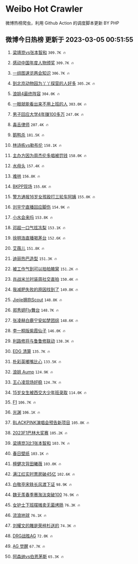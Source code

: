 # Weibo Hot Crawler 



微博热榜爬虫，利用 Github Action 的调度脚本更新 BY PHP 


## 微博今日热榜 更新于 2023-03-05 00:51:55 
1. [梁靖崑vs张本智和](https://s.weibo.com/weibo?q=%23%E6%A2%81%E9%9D%96%E5%B4%91vs%E5%BC%A0%E6%9C%AC%E6%99%BA%E5%92%8C%23&t=31&band_rank=1&Refer=top) `309.7K 🔥` 

1. [感动中国年度人物颁奖](https://s.weibo.com/weibo?q=%23%E6%84%9F%E5%8A%A8%E4%B8%AD%E5%9B%BD%E5%B9%B4%E5%BA%A6%E4%BA%BA%E7%89%A9%E9%A2%81%E5%A5%96%23&t=31&band_rank=2&Refer=top) `309.7K 🔥` 

1. [一组图速览两会知识](https://s.weibo.com/weibo?q=%23%E4%B8%80%E7%BB%84%E5%9B%BE%E9%80%9F%E8%A7%88%E4%B8%A4%E4%BC%9A%E7%9F%A5%E8%AF%86%23&t=31&band_rank=3&Refer=top) `306.7K 🔥` 

1. [到北京动物园为丫丫探营的人好多](https://s.weibo.com/weibo?q=%23%E5%88%B0%E5%8C%97%E4%BA%AC%E5%8A%A8%E7%89%A9%E5%9B%AD%E4%B8%BA%E4%B8%AB%E4%B8%AB%E6%8E%A2%E8%90%A5%E7%9A%84%E4%BA%BA%E5%A5%BD%E5%A4%9A%23&t=31&band_rank=4&Refer=top) `305.2K 🔥` 

1. [浪姐4最终阵容](https://s.weibo.com/weibo?q=%23%E6%B5%AA%E5%A7%904%E6%9C%80%E7%BB%88%E9%98%B5%E5%AE%B9%23&t=31&band_rank=5&Refer=top) `304.0K 🔥` 

1. [一眼就能看出来不用上班的人](https://s.weibo.com/weibo?q=%23%E4%B8%80%E7%9C%BC%E5%B0%B1%E8%83%BD%E7%9C%8B%E5%87%BA%E6%9D%A5%E4%B8%8D%E7%94%A8%E4%B8%8A%E7%8F%AD%E7%9A%84%E4%BA%BA%23&t=31&band_rank=6&Refer=top) `303.0K 🔥` 

1. [男子回应大学4年赚100多万](https://s.weibo.com/weibo?q=%23%E7%94%B7%E5%AD%90%E5%9B%9E%E5%BA%94%E5%A4%A7%E5%AD%A64%E5%B9%B4%E8%B5%9A100%E5%A4%9A%E4%B8%87%23&t=31&band_rank=7&Refer=top) `247.0K 🔥` 

1. [毒舌律师](https://s.weibo.com/weibo?q=%E6%AF%92%E8%88%8C%E5%BE%8B%E5%B8%88&t=31&band_rank=8&Refer=top) `207.4K 🔥` 

1. [鹅鸭杀](https://s.weibo.com/weibo?q=%E9%B9%85%E9%B8%AD%E6%9D%80&t=31&band_rank=9&Refer=top) `181.5K 🔥` 

1. [林诗栋vs勒布伦](https://s.weibo.com/weibo?q=%23%E6%9E%97%E8%AF%97%E6%A0%8Bvs%E5%8B%92%E5%B8%83%E4%BC%A6%23&t=31&band_rank=10&Refer=top) `158.1K 🔥` 

1. [主办方因为周杰伦多唱被罚钱](https://s.weibo.com/weibo?q=%23%E4%B8%BB%E5%8A%9E%E6%96%B9%E5%9B%A0%E4%B8%BA%E5%91%A8%E6%9D%B0%E4%BC%A6%E5%A4%9A%E5%94%B1%E8%A2%AB%E7%BD%9A%E9%92%B1%23&t=31&band_rank=11&Refer=top) `158.0K 🔥` 

1. [水母头](https://s.weibo.com/weibo?q=%23%E6%B0%B4%E6%AF%8D%E5%A4%B4%23&t=31&band_rank=12&Refer=top) `157.4K 🔥` 

1. [难哄](https://s.weibo.com/weibo?q=%E9%9A%BE%E5%93%84&t=31&band_rank=13&Refer=top) `156.8K 🔥` 

1. [BKPP现场](https://s.weibo.com/weibo?q=BKPP%E7%8E%B0%E5%9C%BA&t=31&band_rank=14&Refer=top) `155.6K 🔥` 

1. [警方通报16岁女孩殴打三轮车阿姨](https://s.weibo.com/weibo?q=%23%E8%AD%A6%E6%96%B9%E9%80%9A%E6%8A%A516%E5%B2%81%E5%A5%B3%E5%AD%A9%E6%AE%B4%E6%89%93%E4%B8%89%E8%BD%AE%E8%BD%A6%E9%98%BF%E5%A7%A8%23&t=31&band_rank=15&Refer=top) `155.0K 🔥` 

1. [刘宇宁直播回应脚伤](https://s.weibo.com/weibo?q=%23%E5%88%98%E5%AE%87%E5%AE%81%E7%9B%B4%E6%92%AD%E5%9B%9E%E5%BA%94%E8%84%9A%E4%BC%A4%23&t=31&band_rank=16&Refer=top) `154.9K 🔥` 

1. [小水会来吗](https://s.weibo.com/weibo?q=%E5%B0%8F%E6%B0%B4%E4%BC%9A%E6%9D%A5%E5%90%97&t=31&band_rank=17&Refer=top) `153.8K 🔥` 

1. [邓超一口气炫冻梨](https://s.weibo.com/weibo?q=%23%E9%82%93%E8%B6%85%E4%B8%80%E5%8F%A3%E6%B0%94%E7%82%AB%E5%86%BB%E6%A2%A8%23&t=31&band_rank=18&Refer=top) `153.1K 🔥` 

1. [徐明浩直播喝茅台](https://s.weibo.com/weibo?q=%E5%BE%90%E6%98%8E%E6%B5%A9%E7%9B%B4%E6%92%AD%E5%96%9D%E8%8C%85%E5%8F%B0&t=31&band_rank=19&Refer=top) `152.6K 🔥` 

1. [艾薇儿](https://s.weibo.com/weibo?q=%E8%89%BE%E8%96%87%E5%84%BF&t=31&band_rank=20&Refer=top) `151.8K 🔥` 

1. [迪丽热巴造型](https://s.weibo.com/weibo?q=%23%E8%BF%AA%E4%B8%BD%E7%83%AD%E5%B7%B4%E9%80%A0%E5%9E%8B%23&t=31&band_rank=21&Refer=top) `151.3K 🔥` 

1. [被工作气到可以拍拍腋窝](https://s.weibo.com/weibo?q=%23%E8%A2%AB%E5%B7%A5%E4%BD%9C%E6%B0%94%E5%88%B0%E5%8F%AF%E4%BB%A5%E6%8B%8D%E6%8B%8D%E8%85%8B%E7%AA%9D%23&t=31&band_rank=22&Refer=top) `151.2K 🔥` 

1. [肖战米兰时装周社交直拍](https://s.weibo.com/weibo?q=%23%E8%82%96%E6%88%98%E7%B1%B3%E5%85%B0%E6%97%B6%E8%A3%85%E5%91%A8%E7%A4%BE%E4%BA%A4%E7%9B%B4%E6%8B%8D%23&t=31&band_rank=23&Refer=top) `150.4K 🔥` 

1. [我减肥失败的原因找到了](https://s.weibo.com/weibo?q=%23%E6%88%91%E5%87%8F%E8%82%A5%E5%A4%B1%E8%B4%A5%E7%9A%84%E5%8E%9F%E5%9B%A0%E6%89%BE%E5%88%B0%E4%BA%86%23&t=31&band_rank=24&Refer=top) `149.8K 🔥` 

1. [Jiejie拥抱Scout](https://s.weibo.com/weibo?q=%23Jiejie%E6%8B%A5%E6%8A%B1Scout%23&t=31&band_rank=25&Refer=top) `148.8K 🔥` 

1. [郑秀妍Fly舞台](https://s.weibo.com/weibo?q=%23%E9%83%91%E7%A7%80%E5%A6%8DFly%E8%88%9E%E5%8F%B0%23&t=31&band_rank=26&Refer=top) `148.7K 🔥` 

1. [张凌赫白鹿宁安如梦团综](https://s.weibo.com/weibo?q=%23%E5%BC%A0%E5%87%8C%E8%B5%AB%E7%99%BD%E9%B9%BF%E5%AE%81%E5%AE%89%E5%A6%82%E6%A2%A6%E5%9B%A2%E7%BB%BC%23&t=31&band_rank=27&Refer=top) `148.6K 🔥` 

1. [李一桐版紫霞仙子](https://s.weibo.com/weibo?q=%23%E6%9D%8E%E4%B8%80%E6%A1%90%E7%89%88%E7%B4%AB%E9%9C%9E%E4%BB%99%E5%AD%90%23&t=31&band_rank=28&Refer=top) `146.0K 🔥` 

1. [利路修将与鲁鲁修联动](https://s.weibo.com/weibo?q=%23%E5%88%A9%E8%B7%AF%E4%BF%AE%E5%B0%86%E4%B8%8E%E9%B2%81%E9%B2%81%E4%BF%AE%E8%81%94%E5%8A%A8%23&t=31&band_rank=29&Refer=top) `138.3K 🔥` 

1. [EDG 清算](https://s.weibo.com/weibo?q=EDG%20%E6%B8%85%E7%AE%97&t=31&band_rank=30&Refer=top) `135.7K 🔥` 

1. [朴彩英嘟嘴比心](https://s.weibo.com/weibo?q=%23%E6%9C%B4%E5%BD%A9%E8%8B%B1%E5%98%9F%E5%98%B4%E6%AF%94%E5%BF%83%23&t=31&band_rank=31&Refer=top) `133.5K 🔥` 

1. [浪姐 Aump](https://s.weibo.com/weibo?q=%E6%B5%AA%E5%A7%90%20Aump&t=31&band_rank=32&Refer=top) `124.9K 🔥` 

1. [王心凌现场好稳](https://s.weibo.com/weibo?q=%23%E7%8E%8B%E5%BF%83%E5%87%8C%E7%8E%B0%E5%9C%BA%E5%A5%BD%E7%A8%B3%23&t=31&band_rank=33&Refer=top) `124.7K 🔥` 

1. [15岁女生被西交大少年班录取](https://s.weibo.com/weibo?q=%2315%E5%B2%81%E5%A5%B3%E7%94%9F%E8%A2%AB%E8%A5%BF%E4%BA%A4%E5%A4%A7%E5%B0%91%E5%B9%B4%E7%8F%AD%E5%BD%95%E5%8F%96%23&t=31&band_rank=34&Refer=top) `114.0K 🔥` 

1. [F1](https://s.weibo.com/weibo?q=F1&t=31&band_rank=35&Refer=top) `106.7K 🔥` 

1. [光渊](https://s.weibo.com/weibo?q=%23%E5%85%89%E6%B8%8A%23&t=31&band_rank=36&Refer=top) `106.1K 🔥` 

1. [BLACKPINK演唱会预告新项目](https://s.weibo.com/weibo?q=%23BLACKPINK%E6%BC%94%E5%94%B1%E4%BC%9A%E9%A2%84%E5%91%8A%E6%96%B0%E9%A1%B9%E7%9B%AE%23&t=31&band_rank=37&Refer=top) `105.8K 🔥` 

1. [2023F1巴林大奖赛](https://s.weibo.com/weibo?q=%232023F1%E5%B7%B4%E6%9E%97%E5%A4%A7%E5%A5%96%E8%B5%9B%23&t=31&band_rank=38&Refer=top) `105.2K 🔥` 

1. [梁靖崑3比1张本智和](https://s.weibo.com/weibo?q=%23%E6%A2%81%E9%9D%96%E5%B4%913%E6%AF%941%E5%BC%A0%E6%9C%AC%E6%99%BA%E5%92%8C%23&t=31&band_rank=39&Refer=top) `103.7K 🔥` 

1. [春日壁纸](https://s.weibo.com/weibo?q=%23%E6%98%A5%E6%97%A5%E5%A3%81%E7%BA%B8%23&t=31&band_rank=40&Refer=top) `103.1K 🔥` 

1. [檀健次背田曦薇](https://s.weibo.com/weibo?q=%23%E6%AA%80%E5%81%A5%E6%AC%A1%E8%83%8C%E7%94%B0%E6%9B%A6%E8%96%87%23&t=31&band_rank=41&Refer=top) `103.0K 🔥` 

1. [满江红实时票房破45亿](https://s.weibo.com/weibo?q=%23%E6%BB%A1%E6%B1%9F%E7%BA%A2%E5%AE%9E%E6%97%B6%E7%A5%A8%E6%88%BF%E7%A0%B445%E4%BA%BF%23&t=31&band_rank=42&Refer=top) `102.6K 🔥` 

1. [白敬亭宋轶长风渡下证](https://s.weibo.com/weibo?q=%23%E7%99%BD%E6%95%AC%E4%BA%AD%E5%AE%8B%E8%BD%B6%E9%95%BF%E9%A3%8E%E6%B8%A1%E4%B8%8B%E8%AF%81%23&t=31&band_rank=43&Refer=top) `98.9K 🔥` 

1. [魏无羡春季赛淘汰突破100](https://s.weibo.com/weibo?q=%23%E9%AD%8F%E6%97%A0%E7%BE%A1%E6%98%A5%E5%AD%A3%E8%B5%9B%E6%B7%98%E6%B1%B0%E7%AA%81%E7%A0%B4100%23&t=31&band_rank=44&Refer=top) `76.9K 🔥` 

1. [女护士下班摆摊卖无菌烤肠](https://s.weibo.com/weibo?q=%23%E5%A5%B3%E6%8A%A4%E5%A3%AB%E4%B8%8B%E7%8F%AD%E6%91%86%E6%91%8A%E5%8D%96%E6%97%A0%E8%8F%8C%E7%83%A4%E8%82%A0%23&t=31&band_rank=45&Refer=top) `76.3K 🔥` 

1. [流浪地球](https://s.weibo.com/weibo?q=%E6%B5%81%E6%B5%AA%E5%9C%B0%E7%90%83&t=31&band_rank=46&Refer=top) `76.1K 🔥` 

1. [刘耀文的雕是荣梓杉送的](https://s.weibo.com/weibo?q=%23%E5%88%98%E8%80%80%E6%96%87%E7%9A%84%E9%9B%95%E6%98%AF%E8%8D%A3%E6%A2%93%E6%9D%89%E9%80%81%E7%9A%84%23&t=31&band_rank=47&Refer=top) `74.3K 🔥` 

1. [DRG战胜AG](https://s.weibo.com/weibo?q=%23DRG%E6%88%98%E8%83%9CAG%23&t=31&band_rank=48&Refer=top) `72.0K 🔥` 

1. [AG 觉醒](https://s.weibo.com/weibo?q=AG%20%E8%A7%89%E9%86%92&t=31&band_rank=49&Refer=top) `67.7K 🔥` 

1. [阿森纳vs伯恩茅斯](https://s.weibo.com/weibo?q=%23%E9%98%BF%E6%A3%AE%E7%BA%B3vs%E4%BC%AF%E6%81%A9%E8%8C%85%E6%96%AF%23&t=31&band_rank=50&Refer=top) `65.3K 🔥` 

